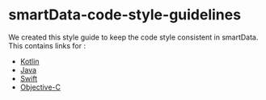# smartData-code-style-guidelines

We created this style guide to keep the code style consistent in smartData. This contains links for :

*  [Kotlin](https://github.com/Harneetk/smartdata-code-style-guidelines/blob/master/kotlin-style-guide)
*  [Java](https://github.com/Harneetk/smartdata-code-style-guidelines/blob/master/Java-style-guide.md)
*  [Swift](https://github.com/Harneetk/smartdata-code-style-guidelines/blob/master/swift-style-guide)
*  [Objective-C](https://github.com/Harneetk/smartdata-code-style-guidelines/blob/master/Objective-C-Style-guide)
